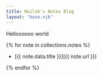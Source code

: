 ```yaml
---
title: Nailah's Notes Blog
layout: "base.njk"
---
```


Helloooooo world

{% for note in collections.notes %}

- [{{ note.data.title }}]({{ note.url }})

{% endfor %}